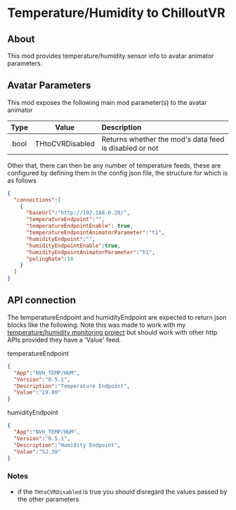 # Temperature/Humidity to ChilloutVR

## About

This mod provides temperature/humidity sensor info to avatar animator parameters.

## Avatar Parameters

This mod exposes the following main mod parameter(s) to the avatar animator

| Type  |      Value      | Description                                                               |
| :---: | :-------------: | :------------------------------------------------------------------------ |
| bool  | THtoCVRDisabled | Returns whether the mod's data feed is disabled or not                    |

Other that, there can then be any number of temperature feeds, these are configured by defining them in the config json
file, the structure for which is as follows

```json
{
  "connections":[
    {
      "baseUrl":"http://192.168.0.20/",
      "temperatureEndpoint":"",
      "temperatureEndpointEnable": true,
      "temperatureEndpointAnimatorParameter":"t1",
      "humidityEndpoint":"",
      "humidityEndpointEnable":true,
      "humidityEndpointAnimatorParameter":"h1",
      "polingRate":10
    }
  ]
}
```

## API connection

The temperatureEndpoint and humidityEndpoint are expected to return json blocks like the following. Note this was made
to work with my [temperature/humidity monitoring project](https://github.com/NovaVoidHowl/Temperature-and-Humidity-Sensor)
but should work with other http APIs provided they have a 'Value' feed.

temperatureEndpoint

```json
{
  "App":"NVH_TEMP/HUM",
  "Version":"0.5.1",
  "Description":"Temperature Endpoint",
  "Value":"19.80"
}
```

humidityEndpoint

```json
{
  "App":"NVH_TEMP/HUM",
  "Version":"0.5.1",
  "Description":"Humidity Endpoint",
  "Value":"52.30"
}
```

### Notes

- if the `THtoCVRDisabled` is true you should disregard the values passed by the other parameters
